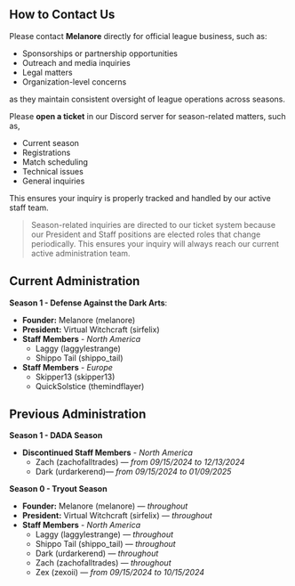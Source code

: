 ## How to Contact Us
Please contact **Melanore** directly for official league business, such as:
- Sponsorships or partnership opportunities
- Outreach and media inquiries
- Legal matters
- Organization-level concerns

as they maintain consistent oversight of league operations across seasons.


Please **open a ticket** in our Discord server for season-related matters, such as,
- Current season
- Registrations
- Match scheduling
- Technical issues
- General inquiries

This ensures your inquiry is properly tracked and handled by our active staff team.

>Season-related inquiries are directed to our ticket system because our President and Staff positions are elected roles that change periodically. This ensures your inquiry will always reach our current active administration team.


## Current Administration

**Season 1 - Defense Against the Dark Arts**:
- **Founder:**  Melanore (melanore)
- **President:**  Virtual Witchcraft (sirfelix)
- **Staff Members**  - *North America*
    - Laggy (laggylestrange)
    - Shippo Tail (shippo_tail)
- **Staff Members** - *Europe*
    - Skipper13 (skipper13)
    - QuickSolstice (themindflayer)

## Previous Administration

**Season 1 - DADA Season**
- **Discontinued Staff Members**  - *North America*
    - Zach (zachofalltrades) — *from 09/15/2024 to 12/13/2024*
    - Dark (urdarkerend)— *from 09/15/2024 to 01/09/2025*

**Season 0 - Tryout Season**
- **Founder:**  Melanore (melanore) — *throughout*
- **President:**  Virtual Witchcraft (sirfelix) — *throughout*
- **Staff Members**  - *North America*
    - Laggy (laggylestrange) — *throughout*
    - Shippo Tail (shippo_tail) — *throughout*
    - Dark (urdarkerend) — *throughout*
    - Zach (zachofalltrades) — *throughout*
    - Zex (zexoii) — *from 09/15/2024 to 10/15/2024*